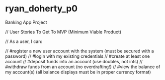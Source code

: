 # ryan_doherty_p0
Banking App Project

// User Stories To Get To MVP (Minimum Viable Product)

// As a user, I can:

// #register a new user account with the system (must be secured with a password)
// #login with my existing credentials
// #create at least one account
// #deposit funds into an account (use doubles, not ints)
// #withdraw funds from an account (no overdrafting!)
// #view the balance of my account(s) (all balance displays must be in proper currency format) 
